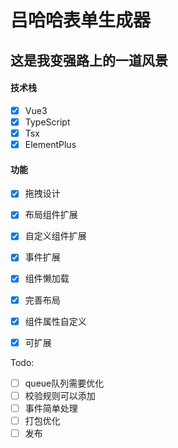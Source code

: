 <h1>吕哈哈表单生成器</h1>
<h2>这是我变强路上的一道风景</h2>

#### 技术栈

- [x] Vue3
- [x] TypeScript
- [x] Tsx
- [x] ElementPlus

#### 功能

- [x] 拖拽设计
- [x] 布局组件扩展
- [x] 自定义组件扩展
- [x] 事件扩展
- [x] 组件懒加载
- [x] 完善布局
- [x] 组件属性自定义
- [x] 可扩展


Todo:
- [ ] queue队列需要优化
- [ ] 校验规则可以添加
- [ ] 事件简单处理
- [ ] 打包优化
- [ ] 发布
